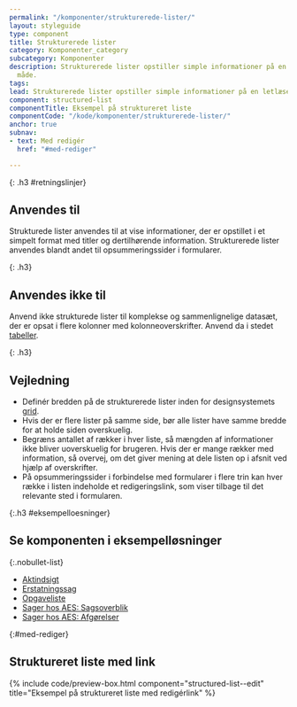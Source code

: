 ```yaml
---
permalink: "/komponenter/strukturerede-lister/"
layout: styleguide
type: component
title: Strukturerede lister
category: Komponenter_category
subcategory: Komponenter
description: Strukturerede lister opstiller simple informationer på en letlæselig
  måde.
tags: 
lead: Strukturerede lister opstiller simple informationer på en letlæselig måde.
component: structured-list
componentTitle: Eksempel på struktureret liste
componentCode: "/kode/komponenter/strukturerede-lister/"
anchor: true
subnav:
- text: Med redigér
  href: "#med-rediger"

---
```

{: .h3 #retningslinjer}

## Anvendes til

Strukturede lister anvendes til at vise informationer, der er opstillet i et simpelt format med titler og dertilhørende information. Strukturerede lister anvendes blandt andet til opsummeringssider i formularer.

{: .h3}

## Anvendes ikke til

Anvend ikke strukturede lister til komplekse og sammenlignelige datasæt, der er opsat i flere kolonner med kolonneoverskrifter. Anvend da i stedet <a href="/komponenter/tables/">tabeller</a>.

{: .h3}

## Vejledning

* Definér bredden på de strukturerede lister inden for designsystemets <a href="/kode/grid/">grid</a>.
* Hvis der er flere lister på samme side, bør alle lister have samme bredde for at holde siden overskuelig.
* Begræns antallet af rækker i hver liste, så mængden af informationer ikke bliver uoverskuelig for brugeren. Hvis der er mange rækker med information, så overvej, om det giver mening at dele listen op i afsnit ved hjælp af overskrifter.
* På opsummeringssider i forbindelse med formularer i flere trin kan hver række i listen indeholde et redigeringslink, som viser tilbage til det relevante sted i formularen.

{:.h3 #eksempelloesninger}

## Se komponenten i eksempelløsninger

{:.nobullet-list}

* <a href="/pages/eksempler/aktindsigt/aktindsigt-2/?r={{page.permalink}}%23eksempelloesninger" title="Eksempelløsning Aktindsigt åbnes i nyt vindue">Aktindsigt</a>
* <a href="/pages/eksempler/AES-erstatningssag/aes-9/?r={{page.permalink}}%23eksempelloesninger" title="Eksempelløsning Erstatningssag åbnes i nyt vindue">Erstatningssag</a>
* <a href="/pages/eksempler/opgaveliste/?r={{page.permalink}}%23eksempelloesninger" title="Eksempelløsning Opgaveliste åbnes i nyt vindue">Opgaveliste</a>
* <a href="/pages/eksempler/aes/sagsoverblik/?r={{page.permalink}}%23eksempelloesninger" title="Eksempelløsning Sager hos AES: Sagsoverblik åbnes i nyt vindue">Sager hos AES: Sagsoverblik</a>
* <a href="/pages/eksempler/aes/sagsoverblik/afgoerelser/?r={{page.permalink}}%23eksempelloesninger" title="Eksempelløsning Sager hos AES: Afgørelser åbnes i nyt vindue">Sager hos AES: Afgørelser</a>

{:#med-rediger}

## Struktureret liste med link

{% include code/preview-box.html component="structured-list--edit" title="Eksempel på struktureret liste med redigérlink" %}